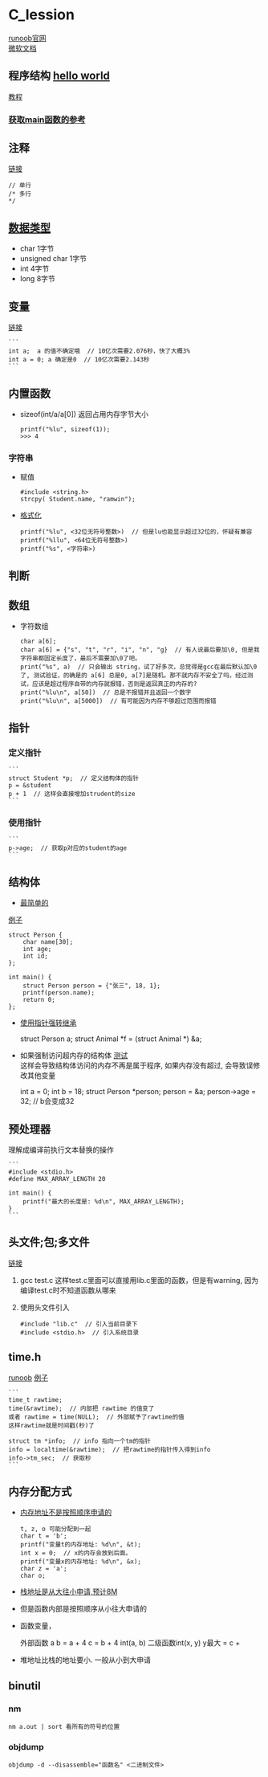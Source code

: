 # C_lession

[runoob官网](https://www.runoob.com/cprogramming/c-tutorial.html)  
[微软文档](https://docs.microsoft.com/zh-cn/cpp/c-language)  


## 程序结构 [hello world](./hello_world.c)
[教程](https://www.runoob.com/cprogramming/c-program-structure.html)

### [获取main函数的参考](./参数-main.c)


## 注释
[链接](https://www.runoob.com/cprogramming/c-basic-syntax.html)

    // 单行
    /* 多行
    */

## [数据类型](数据类型.c)
* char 1字节
* unsigned char 1字节
* int 4字节
* long 8字节


## 变量
[链接](https://www.runoob.com/cprogramming/c-variables.html)

    ```
    int a;  a 的值不确定哦  // 10亿次需要2.076秒，快了大概3%
    int a = 0; a 确定是0  // 10亿次需要2.143秒 
    ```

## 内置函数
* sizeof(int/a/a[0])
返回占用内存字节大小

    ```
    printf("%lu", sizeof(1));
    >>> 4
    ```


### 字符串
* 赋值

    ```
    #include <string.h>
    strcpy( Student.name, "ramwin");
    ```

* [格式化](https://www.runoob.com/cprogramming/c-function-printf.html)

    ```
    printf("%lu", <32位无符号整数>)  // 但是lu也能显示超过32位的，怀疑有兼容
    printf("%llu", <64位无符号整数>)
    printf("%s", <字符串>)
    ```


## 判断


## 数组
* 字符数组

    ```
    char a[6];
    char a[6] = {"s", "t", "r", "i", "n", "g}  // 有人说最后要加\0, 但是我字符串都固定长度了，最后不需要加\0了吧。
    print("%s", a)  // 只会输出 string，试了好多次，总觉得是gcc在最后默认加\0了, 测试验证，的确是的 a[6] 总是0, a[7]是随机。那不就内存不安全了吗，经过测试，应该是超过程序自带的内存就报错，否则是返回真正的内存的?
    print("%lu\n", a[50])  // 总是不报错并且返回一个数字
    print("%lu\n", a[5000])  // 有可能因为内存不够超过范围而报错
    ```


## 指针

### 定义指针

    ```
    struct Student *p;  // 定义结构体的指针
    p = &student
    p + 1  // 这样会直接增加strudent的size
    ```

### 使用指针

    ```
    p->age;  // 获取p对应的student的age
    ```


## 结构体
* [最简单的](./结构体/base.c)

[例子](./pointer_struct.c)

    struct Person {
        char name[30];
        int age;
        int id;
    };

    int main() {
        struct Person person = {"张三", 18, 1};
        printf(person.name);
        return 0;
    };

* [使用指针强转继承](./结构体/结构体继承.c)

    struct Person a;
    struct Animal *f = (struct Animal *) &a;


* 如果强制访问超内存的结构体
[测试](./结构体/超内存范围.c)  
这样会导致结构体访问的内存不再是属于程序, 如果内存没有超过, 会导致误修改其他变量  


    int a = 0;
    int b = 18;
    struct Person *person;
    person = &a;
    person->age = 32;  // b会变成32


## 预处理器
理解成编译前执行文本替换的操作

    ```
    #include <stdio.h>
    #define MAX_ARRAY_LENGTH 20

    int main() {
        printf("最大的长度是: %d\n", MAX_ARRAY_LENGTH);
    }
    ```

## 头文件;包;多文件
[链接](https://www.runoob.com/cprogramming/c-header-files.html)
1. gcc test.c
这样test.c里面可以直接用lib.c里面的函数，但是有warning, 因为编译test.c时不知道函数从哪来

2. 使用头文件引入
    ```
    #include "lib.c"  // 引入当前目录下
    #include <stdio.h>  // 引入系统目录
    ```

## time.h
[runoob](https://www.runoob.com/cprogramming/c-standard-library-time-h.html)
[例子](./time.c)
    
    ```
    time_t rawtime;
    time(&rawtime);  // 内部把 rawtime 的值变了
    或者 rawtime = time(NULL);  // 外部赋予了rawtime的值
    这样rawtime就是时间戳(秒)了

    struct tm *info;  // info 指向一个tm的指针
    info = localtime(&rawtime);  // 把rawtime的指针传入得到info
    info->tm_sec;  // 获取秒
    ```

## 内存分配方式
* [内存地址不是按照顺序申请的](内存地址不是按照顺序申请的)
    ```
    t, z, o 可能分配到一起
    char t = 'b';
    printf("变量t的内存地址: %d\n", &t);
    int x = 0;  // x的内存会放到后面。
    printf("变量x的内存地址: %d\n", &x);
    char z = 'a';
    char o;
    ```

* [栈地址是从大往小申请,预计8M](./测试堆栈/栈地址大概8M.c)
* 但是函数内部是按照顺序从小往大申请的
* 函数变量，

    外部函数
        a
        b = a + 4
        c = b + 4
        int(a, b)
    二级函数int(x, y)
        y最大 = c + 
* 堆地址比栈的地址要小. 一般从小到大申请

## binutil

### nm
```
nm a.out | sort 看所有的符号的位置
```

### objdump
```
objdump -d --disassemble="函数名" <二进制文件>
```
